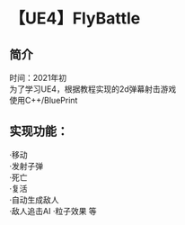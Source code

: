 # 【UE4】FlyBattle

## 简介  
时间：2021年初  
为了学习UE4，根据教程实现的2d弹幕射击游戏   
使用C++/BluePrint  

## 实现功能：  
·移动  
·发射子弹  
·死亡  
·复活  
·自动生成敌人  
·敌人追击AI 
·粒子效果  等
